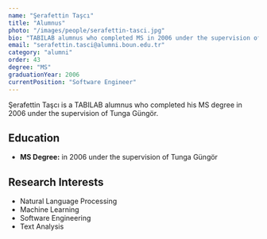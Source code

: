 ```yaml
---
name: "Şerafettin Taşcı"
title: "Alumnus"
photo: "/images/people/serafettin-tasci.jpg"
bio: "TABILAB alumnus who completed MS in 2006 under the supervision of Tunga Güngör."
email: "serafettin.tasci@alumni.boun.edu.tr"
category: "alumni"
order: 43
degree: "MS"
graduationYear: 2006
currentPosition: "Software Engineer"
---
```


Şerafettin Taşcı is a TABILAB alumnus who completed his MS degree in 2006 under the supervision of Tunga Güngör.

## Education

- **MS Degree:** in 2006 under the supervision of Tunga Güngör

## Research Interests

- Natural Language Processing
- Machine Learning
- Software Engineering
- Text Analysis
